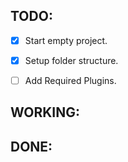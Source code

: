 


## TODO: 
  * [x] Start empty project.
  * [x] Setup folder structure.
  * [ ] Add Required Plugins.


## WORKING:



## DONE:



